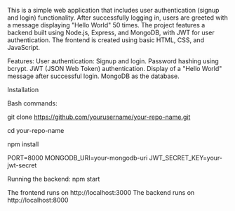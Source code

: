 This is a simple web application that includes user authentication (signup and login) functionality. After successfully logging in, users are greeted with a message displaying "Hello World" 50 times.
The project features a backend built using Node.js, Express, and MongoDB, with JWT for user authentication. The frontend is created using basic HTML, CSS, and JavaScript.

Features:
  User authentication: Signup and login.
  Password hashing using bcrypt.
  JWT (JSON Web Token) authentication.
  Display of a "Hello World" message after successful login.
  MongoDB as the database.

Installation

Bash commands: 

  git clone https://github.com/yourusername/your-repo-name.git

  cd your-repo-name

  npm install

  PORT=8000
  MONGODB_URI=your-mongodb-uri
  JWT_SECRET_KEY=your-jwt-secret


Running the backend:
    npm start

The frontend runs on http://localhost:3000
The backend runs on http://localhost:8000


